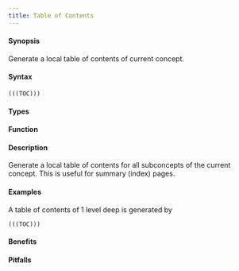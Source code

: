 ```yaml
---
title: Table of Contents
---
```


#### Synopsis

Generate a local table of contents of current concept.

#### Syntax

``````
(((TOC)))
``````

#### Types

#### Function

#### Description

Generate a local table of contents for all subconcepts of the current concept.
This is useful for summary (index) pages.

#### Examples

A table of contents of 1 level deep is generated by 

```
(((TOC)))
```

#### Benefits

#### Pitfalls


